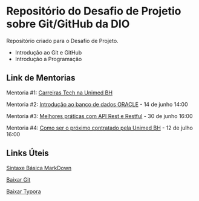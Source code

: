 # Repositório do Desafio de Projetio sobre Git/GitHub da DIO 

Repositório criado para o Desafio de Projeto.

 - Introdução ao Git e GitHub
 - Introdução a Programação

## Link de Mentorias

Mentoria #1: [Carreiras Tech na Unimed BH](https://www.youtube.com/watch?v=ldidc6CZ_dU)

Mentoria #2: [Introdução ao banco de dados ORACLE](https://www.youtube.com/watch?v=HBymNeKg6-8) - 14 de junho 14:00 

Mentoria #3: [Melhores práticas com API Rest e Restful](https://www.youtube.com/watch?v=WPW-yyiDjNI) - 30 de junho 16:00

Mentoria #4: [Como ser o próximo contratado pela Unimed BH](youtube.com/watch?v=ES0EtjHSLwY) - 12 de julho 16:00 



## Links Úteis

[Sintaxe Básica MarkDown](https://www.markdownguide.org/basic-syntax/)

[Baixar Git](https://git-scm.com/downloads)

[Baixar Typora](https://typora.io/)




